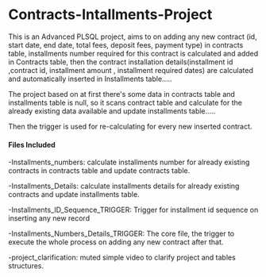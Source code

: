 # Contracts-Intallments-Project
This is an Advanced PLSQL project, aims to on adding any new contract (id, start date, end date, total fees, deposit fees, payment type) in contracts table, installments number required for this contract is calculated and added in Contracts table, then the contract installation details(installment id ,contract id, installment amount , installment required dates) are calculated and automatically inserted in Installments table.....

The project based on at first there's some data in contracts table and installments table is null, so it scans contract table and calculate for the already existing data available and update installments table.....

Then the trigger is used for re-calculating for every new inserted contract.

#### Files Included ####
-Installments_numbers:  calculate installments number for already existing contracts in contracts table and update contracts table.

-Installments_Details: calculate installments details for already existing contracts and update installments table.

-Installments_ID_Sequence_TRIGGER:  Trigger for installment id sequence on inserting any new record

-Installments_Numbers_Details_TRIGGER:  The core file, the trigger to execute the whole process on adding any new contract after that.

-project_clarification: muted simple video to clarify project and tables structures.

 
